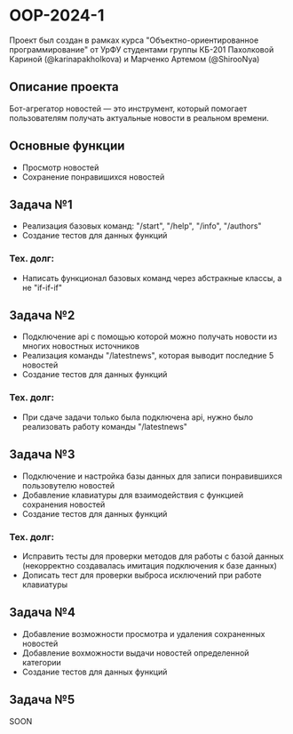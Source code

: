 # OOP-2024-1
Проект был создан в рамках курса "Объектно-ориентированное программирование" от УрФУ студентами группы КБ-201 Пахолковой Кариной (@karinapakholkova) и Марченко Артемом (@ShirooNya)

## Описание проекта

Бот-агрегатор новостей — это инструмент, который помогает пользователям получать актуальные новости в реальном времени.

## Основные функции
- Просмотр новостей
- Сохранение понравишихся новостей

## Задача №1
- Реализация базовых команд: "/start", "/help", "/info", "/authors"
- Создание тестов для данных функций

### Тех. долг:
- Написать функционал базовых команд через абстракные классы, а не "if-if-if"
  
## Задача №2
- Подключение api с помощью которой можно получать новости из многих новостных источников
- Реализация команды "/latestnews", которая выводит последние 5 новостей 
- Создание тестов для данных функций

### Тех. долг:
- При сдаче задачи только была подключена api, нужно было реализовать работу команды "/latestnews"

## Задача №3
- Подключение и настройка базы данных для записи понравившихся пользовутелю новостей
- Добавление клавиатуры для взаимодействия с функцией сохранения новостей
- Создание тестов для данных функций

### Тех. долг:
- Исправить тесты для проверки методов для работы с базой данных (некорректно создавалась имитация подключения к базе данных)
- Дописать тест для проверки выброса исключений при работе клавиатуры

## Задача №4
- Добавление возможности просмотра и удаления сохраненных новостей
- Добавление вохможности выдачи новостей определенной категории
- Создание тестов для данных функций

## Задача №5
SOON
  
